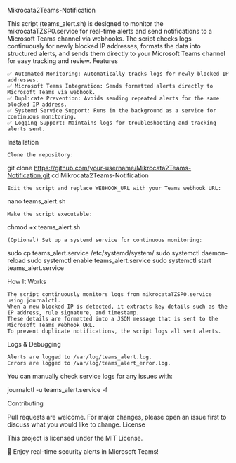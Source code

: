 Mikrocata2Teams-Notification

This script (teams_alert.sh) is designed to monitor the mikrocataTZSP0.service for real-time alerts and send notifications to a Microsoft Teams channel via webhooks. The script checks logs continuously for newly blocked IP addresses, formats the data into structured alerts, and sends them directly to your Microsoft Teams channel for easy tracking and review.
Features

    ✅ Automated Monitoring: Automatically tracks logs for newly blocked IP addresses.
    ✅ Microsoft Teams Integration: Sends formatted alerts directly to Microsoft Teams via webhook.
    ✅ Duplicate Prevention: Avoids sending repeated alerts for the same blocked IP address.
    ✅ Systemd Service Support: Runs in the background as a service for continuous monitoring.
    ✅ Logging Support: Maintains logs for troubleshooting and tracking alerts sent.

Installation

    Clone the repository:

git clone https://github.com/your-username/Mikrocata2Teams-Notification.git
cd Mikrocata2Teams-Notification

    Edit the script and replace WEBHOOK_URL with your Teams webhook URL:

nano teams_alert.sh

    Make the script executable:

chmod +x teams_alert.sh

    (Optional) Set up a systemd service for continuous monitoring:

sudo cp teams_alert.service /etc/systemd/system/
sudo systemctl daemon-reload
sudo systemctl enable teams_alert.service
sudo systemctl start teams_alert.service

How It Works

    The script continuously monitors logs from mikrocataTZSP0.service using journalctl.
    When a new blocked IP is detected, it extracts key details such as the IP address, rule signature, and timestamp.
    These details are formatted into a JSON message that is sent to the Microsoft Teams Webhook URL.
    To prevent duplicate notifications, the script logs all sent alerts.

Logs & Debugging

    Alerts are logged to /var/log/teams_alert.log.
    Errors are logged to /var/log/teams_alert_error.log.

You can manually check service logs for any issues with:

journalctl -u teams_alert.service -f

Contributing

Pull requests are welcome. For major changes, please open an issue first to discuss what you would like to change.
License

This project is licensed under the MIT License.

🚀 Enjoy real-time security alerts in Microsoft Teams!
